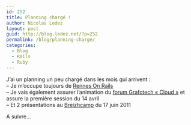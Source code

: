 ```yaml
---
id: 252
title: Planning chargé !
author: Nicolas Ledez
layout: post
guid: http://blog.ledez.net/?p=252
permalink: /blog/planning-charge/
categories:
  - Blog
  - Rails
  - Ruby
---
```

J&rsquo;ai un planning un peu chargé dans les mois qui arrivent :  
&#8211; Je m&rsquo;occupe toujours de [Rennes On Rails][1]  
&#8211; Je vais également assurer l’animation du [forum Grafotech &laquo;&nbsp;Cloud&nbsp;&raquo;][2] et assure la première session du 14 avril  
&#8211; Et 2 présentations au [Breizhcamp][3] du 17 juin 2011

A suivre&#8230;

 [1]: http://www.rennesonrails.com/
 [2]: http://www.granit.org/component/content/article/78-actualites-granit/365-14-avril-forum-cloud.html
 [3]: http://www.breizhcamp.org/programme